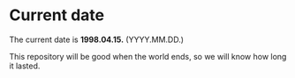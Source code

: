 # Current date

The current date is **1998.04.15.** (YYYY.MM.DD.)

This repository will be good when the world ends, so we will know how long it lasted.